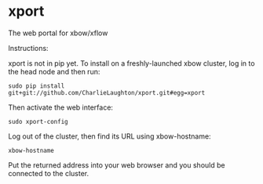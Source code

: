 # xport
The web portal for xbow/xflow

Instructions:

xport is not in pip yet. To install on a freshly-launched xbow cluster,
log in to the head node and then run:

```
sudo pip install git+git://github.com/CharlieLaughton/xport.git#egg=xport
```

Then activate the web interface:
```
sudo xport-config
```

Log out of the cluster, then find its URL using xbow-hostname:
```
xbow-hostname
```

Put the returned address into your web browser and you should be connected to the cluster.

